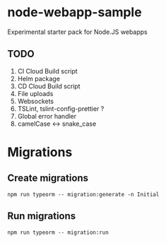 # node-webapp-sample
Experimental starter pack for Node.JS webapps

## TODO
1. CI Cloud Build script
1. Helm package
1. CD Cloud Build script
1. File uploads
1. Websockets
1. TSLint, tslint-config-prettier ?
1. Global error handler
1. camelCase <-> snake_case

# Migrations
## Create migrations

    npm run typeorm -- migration:generate -n Initial

## Run migrations

    npm run typeorm -- migration:run
